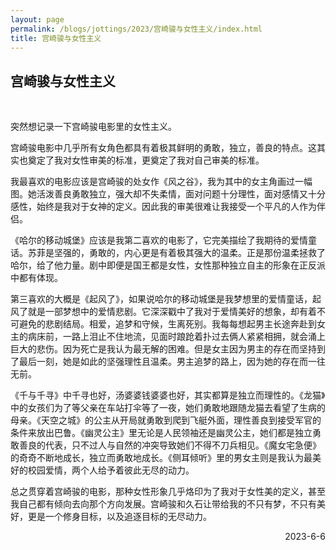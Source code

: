 ```yaml
---
layout: page
permalink: /blogs/jottings/2023/宫崎骏与女性主义/index.html
title: 宫崎骏与女性主义
---
```


## 宫崎骏与女性主义
<br>

突然想记录一下宫崎骏电影里的女性主义。

宫崎骏电影中几乎所有女角色都具有着极其鲜明的勇敢，独立，善良的特点。这其实也奠定了我对女性审美的标准，更奠定了我对自己审美的标准。

我最喜欢的电影应该是宫崎骏的处女作《风之谷》，我为其中的女主角画过一幅图。她活泼善良勇敢独立，强大却不失柔情，面对问题十分理性，面对感情又十分感性，始终是我对于女神的定义。因此我的审美很难让我接受一个平凡的人作为伴侣。

《哈尔的移动城堡》应该是我第二喜欢的电影了，它完美描绘了我期待的爱情童话。苏菲是坚强的，勇敢的，内心更是有着极其强大的温柔。正是那份温柔拯救了哈尔，给了他力量。剧中即便是国王都是女性，女性那种独立自主的形象在正反派中都有体现。

第三喜欢的大概是《起风了》，如果说哈尔的移动城堡是我梦想里的爱情童话，起风了就是一部梦想中的爱情悲剧。它深深戳中了我对于爱情美好的想象，却有着不可避免的悲剧结局。相爱，追梦和守候，生离死别。我每每想起男主长途奔赴到女主的病床前，一路上泪止不住地流，见面时踉跄着扑过去俩人紧紧相拥，就会涌上巨大的悲伤。因为死亡是我认为最无解的困难。但是女主因为男主的存在而坚持到了最后一刻，她是如此的坚强理性且温柔。男主追梦的路上，因为她的存在而一往无前。

《千与千寻》中千寻也好，汤婆婆钱婆婆也好，其实都算是独立而理性的。《龙猫》中的女孩们为了等父亲在车站打伞等了一夜，她们勇敢地跟随龙猫去看望了生病的母亲。《天空之城》的公主从开局就勇敢到爬到飞艇外面，理性善良到接受军官的条件来放出巴鲁。《幽灵公主》里无论是人民领袖还是幽灵公主，她们都是独立勇敢善良的代表，只不过人与自然的冲突导致她们不得不刀兵相见。《魔女宅急便》的奇奇不断地成长，独立而勇敢地成长。《侧耳倾听》里的男女主则是我认为最美好的校园爱情，两个人给予着彼此无尽的动力。

总之贯穿着宫崎骏的电影，那种女性形象几乎烙印为了我对于女性美的定义，甚至我自己都有倾向去向那个方向发展。宫崎骏和久石让带给我的不只有梦，不只有美好，更是一个修身目标，以及追逐目标的无尽动力。

<p align="right">2023-6-6</p>